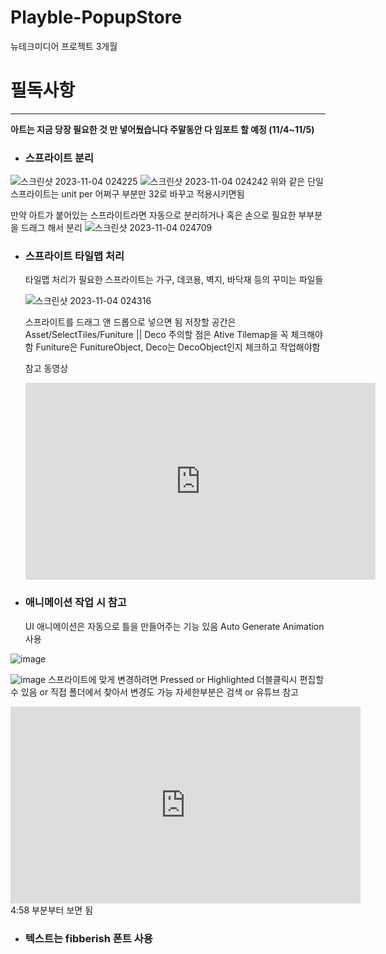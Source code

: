 # Playble-PopupStore
뉴테크미디어 프로젝트 3개월


# 필독사항
---
**아트는 지금 당장 필요한 것 만 넣어뒀습니다 주말동안 다 임포트 할 예정 (11/4~11/5)**
- ### 스프라이트 분리<br/>
![스크린샷 2023-11-04 024225](https://github.com/SURI913/Playble-PopupStore/assets/101981952/60c78285-1e22-445f-9a31-69557c6cfa37)
  ![스크린샷 2023-11-04 024242](https://github.com/SURI913/Playble-PopupStore/assets/101981952/95b19df5-38ad-4ca2-8f00-cdbcc7f48a90)
위와 같은 단일 스프라이트는 unit per 어쩌구 부분만 32로 바꾸고 적용시키면됨

만약 아트가 붙어있는 스프라이트라면 자동으로 분리하거나 혹은 손으로 필요한 부부분을 드래그 해서 분리
![스크린샷 2023-11-04 024709](https://github.com/SURI913/Playble-PopupStore/assets/101981952/4ac66f15-ea96-4393-ba5b-4afd8aa15c84)


- ### 스프라이트 타일맵 처리
  타일맵 처리가 필요한 스프라이트는 가구, 데코용, 벽지, 바닥재 등의 꾸미는 파일들<br/>
  
  ![스크린샷 2023-11-04 024316](https://github.com/SURI913/Playble-PopupStore/assets/101981952/80b7cdb8-b961-437e-b9f7-5e99c813321c)<br/>
  
  스프라이트를 드래그 앤 드롭으로 넣으면 됨
  저장할 공간은 Asset/SelectTiles/Funiture || Deco
  주의할 점은 Ative Tilemap을 꼭 체크해야 함 Funiture은 FunitureObject, Deco는 DecoObject인지 체크하고 작업해야함

  참고 동영상
  <iframe width="560" height="315" src="https://www.youtube.com/embed/ATOcrB28_dc?si=x_cOGcd6LQvGoX4Z&amp;start=299" title="YouTube video player" frameborder="0" allow="accelerometer; autoplay; clipboard-write; encrypted-media; gyroscope; picture-in-picture; web-share" allowfullscreen></iframe>
  
  
- ### 애니메이션 작업 시 참고
  UI 애니메이션은 자동으로 틀을 만들어주는 기능 있음 Auto Generate Animation 사용<br/>
  
![image](https://github.com/SURI913/Playble-PopupStore/assets/101981952/aefadb33-3177-40aa-aa56-44e06bcd43bb)<br/>

![image](https://github.com/SURI913/Playble-PopupStore/assets/101981952/dae51c64-6e78-4ea0-923d-979f1228f122)
스프라이트에 맞게 변경하려면 Pressed or Highlighted 더블클릭시 편집할 수 있음 or 직접 폴더에서 찾아서 변경도 가능 자세한부분은 검색 or 유튜브 참고

<iframe width="560" height="315" src="https://www.youtube.com/embed/l0QwB7xafl4?si=WXahKcEHfAsJz9O7&amp;start=299" title="YouTube video player" frameborder="0" allow="accelerometer; autoplay; clipboard-write; encrypted-media; gyroscope; picture-in-picture; web-share" allowfullscreen></iframe>
4:58 부분부터 보면 됨

- ### 텍스트는 fibberish 폰트 사용
